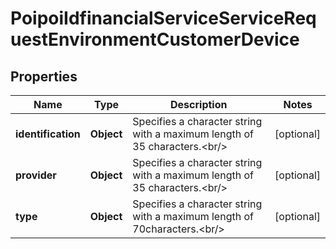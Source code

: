 # PoipoiIdfinancialServiceServiceRequestEnvironmentCustomerDevice

## Properties
Name | Type | Description | Notes
------------ | ------------- | ------------- | -------------
**identification** | **Object** | Specifies a character string with a maximum length of 35 characters.&lt;br/&gt; |  [optional]
**provider** | **Object** | Specifies a character string with a maximum length of 35 characters.&lt;br/&gt; |  [optional]
**type** | **Object** | Specifies a character string with a maximum length of 70characters.&lt;br/&gt; |  [optional]

